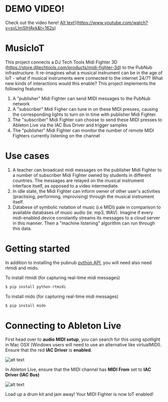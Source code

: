 # DEMO VIDEO!
Check out the video here!
[Alt text](https://img.youtube.com/vi/VID/0.jpg)](https://www.youtube.com/watch?v=svLImSlHAvk&t=162s)

# MusicIoT

This project connects a DJ Tech Tools Midi Fighter 3D (https://store.djtechtools.com/products/midi-fighter-3d) to the PubNub infrastructure. It re-imagines what a musical instrument can be in the age of IoT - what if musical instruments were connected to the internet 24/7? What new kinds of interactions would this enable? This project implements the following features:

1. A "publisher" Midi Fighter can send MIDI messages to the PubNub network
2. A "subscriber" Midi Figher can tune in on these MIDI presses, causing the corresponding lights to turn on in time with publisher Midi Fighter.
3. The "subscriber" Midi Fighter can choose to send these MIDI presses to Ableton Live via the IAC Bus Driver and trigger samples
4. The "publisher" Midi Fighter can monitor the number of remote MIDI Fighters currently listening on the channel

# Use cases

1. A teacher can broadcast midi messages on the publisher Midi Fighter to a number of subscriber Midi Fighter owned by students in different countries. The messages are relayed on the musical instrument interface itself, as opposed to a video intermediate. 
2. In idle state, the Midi Fighter can inform owner of other user's activities (practising, performing, improvising) through the musical instrument itself. 
3. Databese of symbolic notation of music (i.e MIDI) pale in comparison to available databases of music audio (ie. mp3, WAV). Imagine if every midi-enabled device constantly streams its messages to a cloud server in this manner. Then a "machine listening" algorithm can run through this data.  

# Getting started

In addition to installing the pubnub [python API](https://www.pubnub.com/docs/python/pubnub-python-sdk), you will need also need rtmidi and mido.

To install rtmidi (for capturing real-time midi messages)
```python
$ pip install python-rtmidi
```

To install mido (for capturing real-time midi messages)
```python
$ pip install mido
```

# Connecting to Ableton Live

First head over to **audio MIDI setup**, you can search for this using spotlight in Mac OSX (Windows users will need to use an alternative like virtualMIDI). Ensure that the red **IAC Driver** is **enabled**.

![alt text](https://github.com/lamtharnhantrakul/MusicIoT/blob/master/img/IAC%20Driver.png)

In Ableton Live, ensure that the MIDI channel has **MIDI From** set to **IAC Driver (IAC Bus)**

![alt text](https://github.com/lamtharnhantrakul/MusicIoT/blob/master/img/Ableton%20Channel%20Strip.png)

Load up a drum kit and jam away! Your MIDI Fighter is now IoT enabled!



